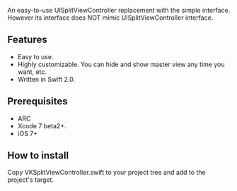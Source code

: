 An easy-to-use UISplitViewController replacement with the simple interface. However its interface does NOT mimic UISplitViewController interface.

Features
--------
* Easy to use.
* Highly customizable. You can hide and show master view any time you want, etc.
* Written in Swift 2.0.

Prerequisites
------------
* ARC
* Xcode 7 beta2+.
* iOS 7+

How to install
--------------
Copy VKSplitViewController.swift to your project tree and add to the project's target.